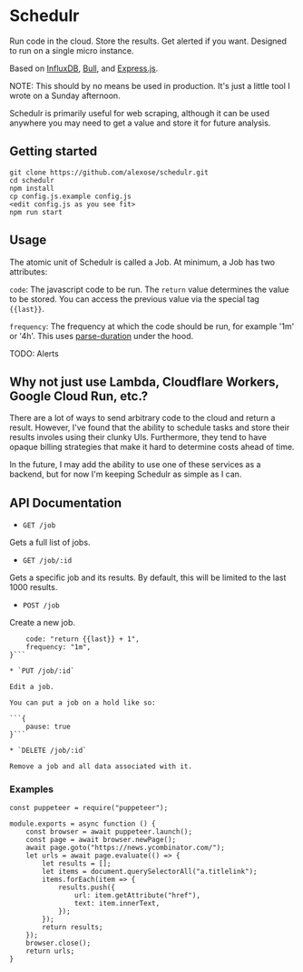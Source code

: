 # Schedulr

Run code in the cloud. Store the results. Get alerted if you want. Designed to run on a single micro instance.

Based on [InfluxDB](https://github.com/influxdata/influxdb), [Bull](https://github.com/OptimalBits/bull), and [Express.js](https://github.com/expressjs/express).

NOTE: This should by no means be used in production. It's just a little tool I wrote on a Sunday afternoon.

Schedulr is primarily useful for web scraping, although it can be used anywhere you may need to get a value and store it
for future analysis.

## Getting started

    git clone https://github.com/alexose/schedulr.git
    cd schedulr
    npm install
    cp config.js.example config.js
    <edit config.js as you see fit>
    npm run start

## Usage

The atomic unit of Schedulr is called a Job. At minimum, a Job has two attributes:

`code`: The javascript code to be run. The `return` value determines the value to be stored. You can access the previous
value via the special tag `{{last}}`.

`frequency`: The frequency at which the code should be run, for example '1m' or '4h'. This uses
[parse-duration](https://www.npmjs.com/package/parse-duration) under the hood.

TODO: Alerts

## Why not just use Lambda, Cloudflare Workers, Google Cloud Run, etc.?

There are a lot of ways to send arbitrary code to the cloud and return a result. However, I've found that the ability to
schedule tasks and store their results involes using their clunky UIs. Furthermore, they tend to have opaque billing
strategies that make it hard to determine costs ahead of time.

In the future, I may add the ability to use one of these services as a backend, but for now I'm keeping Schedulr as
simple as I can.

## API Documentation

-   `GET /job`

Gets a full list of jobs.

-   `GET /job/:id`

Gets a specific job and its results. By default, this will be limited to the last 1000 results.

-   `POST /job`

Create a new job.

````{
    code: "return {{last}} + 1",
    frequency: "1m",
}```

* `PUT /job/:id`

Edit a job.

You can put a job on a hold like so:

```{
    pause: true
}```

* `DELETE /job/:id`

Remove a job and all data associated with it.
````

### Examples

    const puppeteer = require("puppeteer");

    module.exports = async function () {
        const browser = await puppeteer.launch();
        const page = await browser.newPage();
        await page.goto("https://news.ycombinator.com/");
        let urls = await page.evaluate(() => {
            let results = [];
            let items = document.querySelectorAll("a.titlelink");
            items.forEach(item => {
                results.push({
                    url: item.getAttribute("href"),
                    text: item.innerText,
                });
            });
            return results;
        });
        browser.close();
        return urls;
    }
